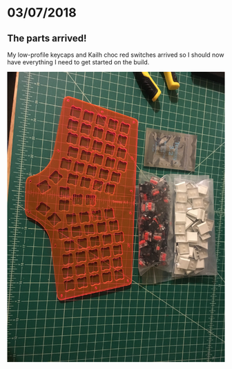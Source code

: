# 03/07/2018

## The parts arrived!

My low-profile keycaps and Kailh choc red switches arrived so I should now have everything I need to get started on the build.

![The parts][the parts]

[the parts]: ./images/03-07_18-50-03_00.jpg "The parts"

